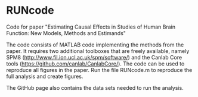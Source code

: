 # RUNcode
Code for paper "Estimating Causal Effects in Studies of Human Brain Function: New Models, Methods and Estimands"

The code consists of MATLAB code implementing the methods from the paper. It requires two additional toolboxes that are freely available, namely SPM8 (http://www.fil.ion.ucl.ac.uk/spm/software/) and the Canlab Core tools (https://github.com/canlab/CanlabCore/). The code can be used to reproduce all figures in the paper. Run the file RUNcode.m to reproduce the full analysis and create figures. 

The GitHub page also contains the data sets needed to run the analysis.
